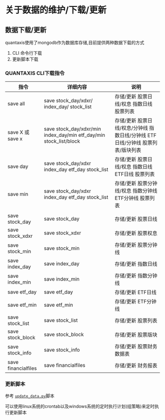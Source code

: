 # 关于数据的维护/下载/更新


## 数据下载/更新

quantaxis使用了mongodb作为数据库存储,目前提供两种数据下载的方式

1. CLI 命令行下载
2. 更新脚本下载

### QUANTAXIS CLI下载指令



|    指令             |              详细内容                        |                            说明                      | 
| --------------- | ---------------------------------------------   | -------------------------------------------- | 
| save all            | save stock_day/xdxr/ index_day/ stock_list         | 存储/更新 股票日线/权息 指数日线 股票列表   | 
| save X 或save x     | save stock_day/xdxr/min index_day/min etf_day/min stock_list/block   | 存储/更新 股票日线/权息/分钟线 指数日线/分钟线 ETF日线/分钟线 股票列表/版块列表   | 
| save day            | save stock_day/xdxr index_day etf_day stock_list         | 存储/更新 股票日线/权息 指数日线 ETF日线 股票列表   | 
| save min            | save stock_day/xdxr index_day etf_day stock_list         | 存储/更新 股票分钟线/权息 指数分钟线 ETF分钟线 股票列表   | 
| | |
| save stock_day             | save stock_day | 存储/更新 股票日线  | 
| save stock_xdxr             | save stock_xdxr| 存储/更新 股票权息  | 
| save stock_min             | save stock_min | 存储/更新 股票分钟线  | 
| save index_day             | save index_day | 存储/更新 指数日线  | 
| save index_min             | save index_min | 存储/更新 指数分钟线  | 
| save etf_day             | save etf_day | 存储/更新 ETF日线  | 
| save etf_min             | save etf_min | 存储/更新 ETF分钟线  | 
| save stock_list         | save stock_list| 存储/更新 股票列表|
| save stock_block        | save stock_block | 存储/更新 股票版块|
| save stock_info         | save stock_info  | 存储/更新 股票财务数据表|
| save financialfiles     | save financialfiles | 存储/更新 财务报表


### 更新脚本

参考 [```update_data.py```](https://github.com/QUANTAXIS/QUANTAXIS/blob/master/config/update_data.py)脚本

可以使用linux系统的crontab以及windows系统的定时执行计划(组策略)来定时执行更新脚本
